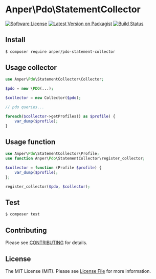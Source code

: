 # Anper\Pdo\StatementCollector

[![Software License][ico-license]](LICENSE.md)
[![Latest Version on Packagist][ico-version]][link-packagist]
[![Build Status][ico-ga]][link-ga]

## Install

``` bash
$ composer require anper/pdo-statement-collector
```

## Usage collector

``` php
use Anper\Pdo\StatementCollector\Collector;

$pdo = new \PDO(...);

$collector = new Collector($pdo);

// pdo queries...

foreach($collector->getProfiles() as $profile) {
    var_dump($profile);
}
```

## Usage function

``` php
use Anper\Pdo\StatementCollector\Profile;
use function Anper\Pdo\StatementCollector\register_collector;

$collector = function (Profile $profile) {
    var_dump($profile);
};

register_collector($pdo, $collector);
```

## Test

``` bash
$ composer test
```

## Contributing

Please see [CONTRIBUTING](CONTRIBUTING.md) for details.

## License

The MIT License (MIT). Please see [License File](LICENSE.md) for more information.

[ico-version]: https://img.shields.io/packagist/v/anper/pdo-statement-collector.svg
[ico-license]: https://img.shields.io/badge/license-MIT-brightgreen.svg
[ico-ga]: https://github.com/perevoshchikov/pdo-statement-collector/workflows/Tests/badge.svg

[link-packagist]: https://packagist.org/packages/anper/pdo-statement-collector
[link-ga]: https://github.com/perevoshchikov/pdo-statement-collector/actions
